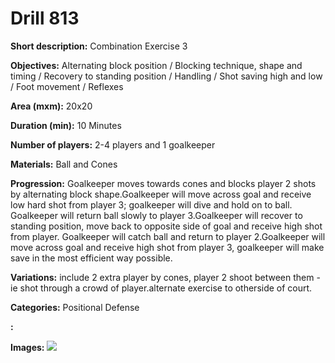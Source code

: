 # Drill 813

**Short description:**
Combination Exercise 3

**Objectives:**
Alternating block position / Blocking technique, shape and timing / Recovery to standing position / Handling / Shot saving high and low / Foot movement / Reflexes

**Area (mxm):**
20x20

**Duration (min):**
10 Minutes

**Number of players:**
2-4 players and 1 goalkeeper

**Materials:**
Ball and Cones

**Progression:**
Goalkeeper moves towards cones and blocks player 2 shots by alternating block shape.Goalkeeper will move across goal and receive low hard shot from player 3; goalkeeper will dive and hold on to ball. Goalkeeper will return ball slowly to player 3.Goalkeeper will recover to standing position, move back to opposite side of goal and receive high shot from player. Goalkeeper will catch ball and return to player 2.Goalkeeper will move across goal and receive high shot from player 3, goalkeeper will make save in the most efficient way possible.

**Variations:**
include 2 extra player by cones, player 2 shoot between them - ie shot through a crowd of player.alternate exercise to otherside of court.

**Categories:**
Positional Defense

**:**


**Images:**
![](https://www.coachingfutsal.com/\images\5ea3fd65acb4586c383163571c511893dffdd0392c36e7931c15577d0039e90f418e1f983f520df056df50166c290b02e9a79a41b79d721ecda28baf409ac3f75045da80cdffd.png)

